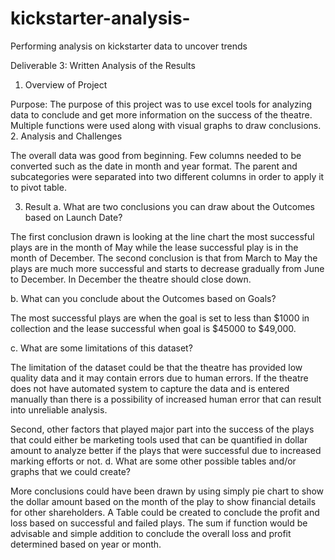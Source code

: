 # kickstarter-analysis-
Performing analysis on kickstarter data to uncover trends 

Deliverable 3: Written Analysis of the Results

1.	Overview of Project


Purpose: The purpose of this project was to use excel tools for analyzing data to conclude and get more information on the success of the theatre. Multiple functions were used along with visual graphs to draw conclusions. 
2.	Analysis and Challenges

The overall data was good from beginning. Few columns needed to be converted such as the date in month and year format. The parent and subcategories were separated into two different columns in order to apply it to pivot table.  

3.	Result
a.	What are two conclusions you can draw about the Outcomes based on Launch Date?

The first conclusion drawn is looking at the line chart the most successful plays are in the month of May while the lease successful play is in the month of December. The second conclusion is that from March to May the plays are much more successful and starts to decrease gradually from June to December. In December the theatre should close down. 

b.	What can you conclude about the Outcomes based on Goals?

The most successful plays are when the goal is set to less than $1000 in collection and the lease successful when goal is $45000 to $49,000. 


c.	What are some limitations of this dataset?

The limitation of the dataset could be that the theatre has provided low quality data and it may contain errors due to human errors. 
If the theatre does not have automated system to capture the data and is entered manually than there is a possibility of increased human error that can result into unreliable analysis. 

Second, other factors that played major part into the success of the plays that could either be marketing tools used that can be quantified in dollar amount to analyze better if the plays that were successful due to increased marking efforts or not. 
d.	What are some other possible tables and/or graphs that we could create?


More conclusions could have been drawn by using simply pie chart to show the dollar amount based on the month of the play to show financial details for other shareholders. 
A Table could be created to conclude the profit and loss based on successful and failed plays. The sum if function would be advisable and simple addition to conclude the overall loss and profit determined based on year or month.  
